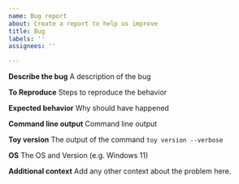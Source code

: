 ```yaml
---
name: Bug report
about: Create a report to help us improve
title: Bug
labels: ''
assignees: ''

---
```


<!--All of these fields are required (exept the last one)-->

**Describe the bug**
A description of the bug

**To Reproduce**
Steps to reproduce the behavior

**Expected behavior**
Why should have happened

**Command line output**
Command line output

**Toy version**
The output of the command `toy version --verbose`

**OS**
The OS and Version (e.g. Windows 11)

**Additional context**
Add any other context about the problem here.

